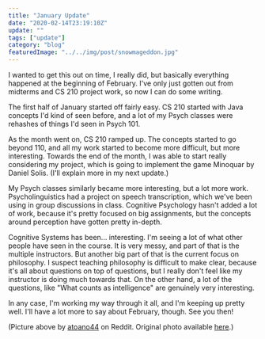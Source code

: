 ```yaml
---
title: "January Update"
date: "2020-02-14T23:19:10Z"
update: ""
tags: ["update"]
category: "blog"
featuredImage: "../../img/post/snowmageddon.jpg"
---
```

I wanted to get this out on time, I really did, but basically everything
happened at the beginning of February. I've only just gotten out from midterms
and CS 210 project work, so now I can do some writing.

The first half of January started off fairly easy. CS 210 started with Java
concepts I'd kind of seen before, and a lot of my Psych classes were rehashes of
things I'd seen in Psych 101.
  
As the month went on, CS 210 ramped up. The concepts started to go beyond 110,
and all my work started to become more difficult, but more interesting. Towards
the end of the month, I was able to start really considering my project, which
is going to implement the game Minoquar by Daniel Solis. (I'll explain more in
my next update.)

My Psych classes similarly became more interesting, but a lot more work.
Psycholinguistics had a project on speech transcription, which we've been using
in group discussions in class. Cognitive Psychology hasn't added a lot of work,
because it's pretty focused on big assignments, but the concepts around
perception have gotten pretty in-depth.

Cognitive Systems has been... interesting. I'm seeing a lot of what other people
have seen in the course. It is very messy, and part of that is the multiple
instructors. But another big part of that is the current focus on philosophy. I
suspect teaching philosophy is difficult to make clear, because it's all about
questions on top of questions, but I really don't feel like my instructor is
doing much towards that. On the other hand, a lot of the questions, like "What
counts as intelligence" are genuinely very interesting.

In any case, I'm working my way through it all, and I'm keeping up pretty well.
I'll have a lot more to say about February, though. See you then!

(Picture above by [atoano44](https://www.reddit.com/user/atoano44/)
on Reddit. Original photo available
[here](https://www.reddit.com/r/UBC/comments/eq735l/ikb_during_snowmageddon/).)
